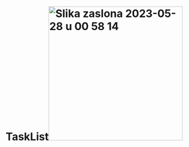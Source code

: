 # TaskList<img width="356" alt="Slika zaslona 2023-05-28 u 00 58 14" src="https://github.com/stjepanstojcevic/TaskList/assets/48209720/51c1d34e-7bfc-4ef6-9765-85c0895c0ec3">
